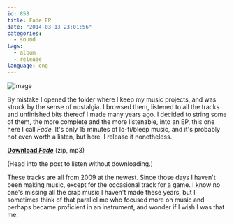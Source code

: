 ```yaml
---
id: 858
title: Fade EP
date: "2014-03-13 23:01:56"
categories:
  - sound
tags:
  - album
  - release
language: eng
---
```


![image](/files/2014/03-fade-ep/cover01_400.jpg "Fade cover")

By mistake I opened the folder where I keep my music projects, and was struck by the sense of nostalgia. I browsed them, listened to all the tracks and unfinished bits thereof I made many years ago. I decided to string some of them, the more complete and the more listenable, into an EP, this one here I call _Fade._ It's only 15 minutes of lo-fi/bleep music, and it's probably not even worth a listen, but here, I release it nonetheless.

[**Download _Fade_**](//www.agj.cl/files/music/fade/fade.zip) (zip, mp3)

(Head into the post to listen without downloading.)

These tracks are all from 2009 at the newest. Since those days I haven't been making music, except for the occasional track for a game. I know no one's missing all the crap music I haven't made these years, but I sometimes think of that parallel me who focused more on music and perhaps became proficient in an instrument, and wonder if I wish I was that me.

<!-- more -->

<audio-player title="agj – Fade">
  <track
    title="Coin-op"
    src="/files/2014/03-fade-ep/01-Coin-op.mp3"
  />
  <track
    title="Volcano (Cloud of Ghosts cover)"
    src="/files/2014/03-fade-ep/02-Volcano-Cloud-of-Ghosts-cover.mp3"
  />
  <track
    title="Crush"
    src="/files/2014/03-fade-ep/03-Crush.mp3"
  />
  <track
    title="The untold story"
    src="/files/2014/03-fade-ep/04-The-untold-story.mp3"
  />
  <track
    title="Esa noche"
    src="/files/2014/03-fade-ep/05-Esa-noche.mp3"
  />
  <track
    title="Fúnebre"
    src="/files/2014/03-fade-ep/06-Fúnebre.mp3"
  />
  <track
    title="Ivette"
    src="/files/2014/03-fade-ep/07-Ivette.mp3"
  />
</audio-player>
